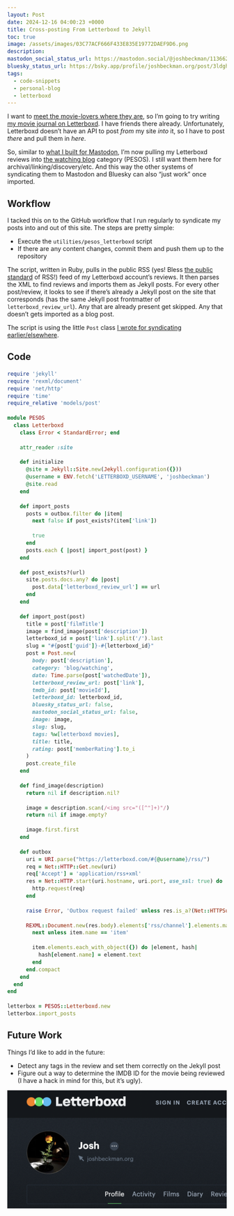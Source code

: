 ```yaml
---
layout: Post
date: 2024-12-16 04:00:23 +0000
title: Cross-posting From Letterboxd to Jekyll
toc: true
image: /assets/images/03C77ACF666F433E835E19772DAEF9D6.png
description: 
mastodon_social_status_url: https://mastodon.social/@joshbeckman/113662813185021566
bluesky_status_url: https://bsky.app/profile/joshbeckman.org/post/3ldghrg4sby2j
tags: 
  - code-snippets
  - personal-blog
  - letterboxd
---
```


I want to [meet the movie\-lovers where they are](https://www.joshbeckman.org/blog/gotta-publish-where-the-people-are), so I’m going to try writing [my movie journal on Letterboxd](https://letterboxd.com/joshbeckman/). I have friends there already\. Unfortunately, Letterboxd doesn’t have an API to post *from* my site *into* it, so I have to post *there* and pull them in ​*here*​\.

So, similar to [what I built for Mastodon](http://localhost:4000/blog/pesos-mastodon-to-jekyll), I’m now pulling my Letterboxd reviews into [the watching blog](https://www.joshbeckman.org/blog/watching/) category \(PESOS\)\. I still want them here for archival/linking/discovery/etc\. And this way the other systems of syndicating them to Mastodon and Bluesky can also “just work” once imported\.

## Workflow

I tacked this on to the GitHub workflow that I run regularly to syndicate my posts into and out of this site\. The steps are pretty simple:
- Execute the `utilities/pesos_letterboxd` script
- If there are any content changes, commit them and push them up to the repository

The script, written in Ruby, pulls in the public RSS \(yes\! Bless [the public standard](https://www.joshbeckman.org/blog/using-open-protocols)  of RSS\!\) feed of my Letterboxd account’s reviews\. It then parses the XML to find reviews and imports them as Jekyll posts\. For every other post/review, it looks to see if there’s already a Jekyll post on the site that corresponds \(has the same Jekyll post frontmatter of `letterboxd_review_url`)\. Any that are already present get skipped\. Any that doesn’t gets imported as a blog post\.

The script is using the little `Post` class [I wrote for syndicating earlier/elsewhere](https://www.joshbeckman.org/blog/pesos-mastodon-to-jekyll)\.

## Code

```ruby
require 'jekyll'
require 'rexml/document'
require 'net/http'
require 'time'
require_relative 'models/post'

module PESOS
  class Letterboxd
    class Error < StandardError; end

    attr_reader :site

    def initialize
      @site = Jekyll::Site.new(Jekyll.configuration({}))
      @username = ENV.fetch('LETTERBOXD_USERNAME', 'joshbeckman')
      @site.read
    end

    def import_posts
      posts = outbox.filter do |item|
        next false if post_exists?(item['link'])

        true
      end
      posts.each { |post| import_post(post) }
    end

    def post_exists?(url)
      site.posts.docs.any? do |post|
        post.data['letterboxd_review_url'] == url
      end
    end

    def import_post(post)
      title = post['filmTitle']
      image = find_image(post['description'])
      letterboxd_id = post['link'].split('/').last
      slug = "#{post['guid']}-#{letterboxd_id}"
      post = Post.new(
        body: post['description'],
        category: 'blog/watching',
        date: Time.parse(post['watchedDate']),
        letterboxd_review_url: post['link'],
        tmdb_id: post['movieId'],
        letterboxd_id: letterboxd_id,
        bluesky_status_url: false,
        mastodon_social_status_url: false,
        image: image,
        slug: slug,
        tags: %w[letterboxd movies],
        title: title,
        rating: post['memberRating'].to_i
      )
      post.create_file
    end

    def find_image(description)
      return nil if description.nil?

      image = description.scan(/<img src="([^"]+)"/)
      return nil if image.empty?

      image.first.first
    end

    def outbox
      uri = URI.parse("https://letterboxd.com/#{@username}/rss/")
      req = Net::HTTP::Get.new(uri)
      req['Accept'] = 'application/rss+xml'
      res = Net::HTTP.start(uri.hostname, uri.port, use_ssl: true) do |http|
        http.request(req)
      end

      raise Error, 'Outbox request failed' unless res.is_a?(Net::HTTPSuccess)

      REXML::Document.new(res.body).elements['rss/channel'].elements.map do |item|
        next unless item.name == 'item'

        item.elements.each_with_object({}) do |element, hash|
          hash[element.name] = element.text
        end
      end.compact
    end
  end
end

letterbox = PESOS::Letterboxd.new
letterbox.import_posts
```
## Future Work

Things I’d like to add in the future:
- Detect any tags in the review and set them correctly on the Jekyll post
- Figure out a way to determine the IMDB ID for the movie being reviewed \(I have a hack in mind for this, but it’s ugly\)\.

![](/assets/images/03C77ACF666F433E835E19772DAEF9D6.png)
